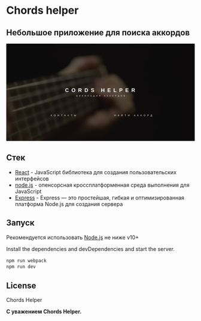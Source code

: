# Chords helper
## Небольшое приложение для поиска аккордов

[![N|Solid](https://raw.githubusercontent.com/6ase/CordsHelper/main/prev.png)](https://raw.githubusercontent.com/6ase/CordsHelper/main/prev.png)



## Стек

- [React] - JavaScript библиотека для создания пользовательских интерфейсов
- [node.js] - опенсорсная кроссплатформенная среда выполнения для JavaScript
- [Express] - Express — это простейшая, гибкая и оптимизированная платформа Node.js для создания сервера

## Запуск

Рекомендуется использовать [Node.js](https://nodejs.org/) не ниже v10+

Install the dependencies and devDependencies and start the server.

```sh
npm run webpack
npm run dev
```


## License

Chords Helper

**С уважением Chords Helper.**

[//]: # (These are reference links used in the body of this note and get stripped out when the markdown processor does its job. There is no need to format nicely because it shouldn't be seen. Thanks SO - http://stackoverflow.com/questions/4823468/store-comments-in-markdown-syntax)

   [React]: <https://reactjs.org/>
   [node.js]: <http://nodejs.org/>
   [express]: <http://expressjs.com/>
  
  

   [PlDb]: <https://github.com/joemccann/dillinger/tree/master/plugins/dropbox/README.md>
   [PlGh]: <https://github.com/joemccann/dillinger/tree/master/plugins/github/README.md>
   [PlGd]: <https://github.com/joemccann/dillinger/tree/master/plugins/googledrive/README.md>
   [PlOd]: <https://github.com/joemccann/dillinger/tree/master/plugins/onedrive/README.md>
   [PlMe]: <https://github.com/joemccann/dillinger/tree/master/plugins/medium/README.md>
   [PlGa]: <https://github.com/RahulHP/dillinger/blob/master/plugins/googleanalytics/README.md>
